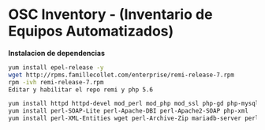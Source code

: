 # OSC Inventory - (Inventario de Equipos Automatizados)

**Instalacion de dependencias**
```bash
yum install epel-release -y
wget http://rpms.famillecollet.com/enterprise/remi-release-7.rpm
rpm -ivh remi-release-7.rpm
Editar y habilitar el repo remi y php 5.6

yum install httpd httpd-devel mod_perl mod_php mod_ssl php-gd php-mysql php-mbstring php perl perl-XML-Simple perl-Compress-Zlib perl-DBI perl-DBD-MySQL perl-Net-IP 
yum install perl-SOAP-Lite perl-Apache-DBI perl-Apache2-SOAP php-xml
yum install perl-XML-Entities wget perl-Archive-Zip mariadb-server perl-Mojolicious* perl-Switch perl-Plack* perl-Parse-EDID php-soap 
```
